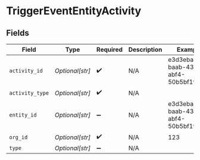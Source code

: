 # TriggerEventEntityActivity


## Fields

| Field                                | Type                                 | Required                             | Description                          | Example                              |
| ------------------------------------ | ------------------------------------ | ------------------------------------ | ------------------------------------ | ------------------------------------ |
| `activity_id`                        | *Optional[str]*                      | :heavy_check_mark:                   | N/A                                  | e3d3ebac-baab-4395-abf4-50b5bf1f8b74 |
| `activity_type`                      | *Optional[str]*                      | :heavy_check_mark:                   | N/A                                  |                                      |
| `entity_id`                          | *Optional[str]*                      | :heavy_minus_sign:                   | N/A                                  | e3d3ebac-baab-4395-abf4-50b5bf1f8b74 |
| `org_id`                             | *Optional[str]*                      | :heavy_check_mark:                   | N/A                                  | 123                                  |
| `type`                               | *Optional[str]*                      | :heavy_minus_sign:                   | N/A                                  |                                      |